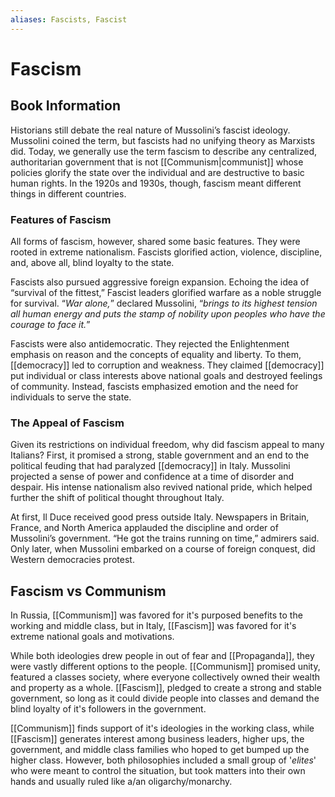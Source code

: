 ```yaml
---
aliases: Fascists, Fascist
---
```

# Fascism
## Book Information
Historians still debate the real nature of Mussolini’s fascist ideology. Mussolini coined the term, but fascists had no unifying theory as Marxists did. Today, we generally use the term fascism to describe any centralized, authoritarian government that is not [[Communism|communist]] whose policies glorify the state over the individual and are destructive to basic human rights. In the 1920s and 1930s, though, fascism meant different things in different countries.
### Features of Fascism
All forms of fascism, however, shared some basic features. They were rooted in extreme nationalism. Fascists glorified action, violence, discipline, and, above all, blind loyalty to the state.

Fascists also pursued aggressive foreign expansion. Echoing the idea of “survival of the fittest,” Fascist leaders glorified warfare as a noble struggle for survival. “*War alone,*” declared Mussolini, “*brings to its highest tension all human energy and puts the stamp of nobility upon peoples who have the courage to face it.*”

Fascists were also antidemocratic. They rejected the Enlightenment emphasis on reason and the concepts of equality and liberty. To them, [[democracy]] led to corruption and weakness. They claimed [[democracy]] put individual or class interests above national goals and destroyed feelings of community. Instead, fascists emphasized emotion and the need for individuals to serve the state.
### The Appeal of Fascism
Given its restrictions on individual freedom, why did fascism appeal to many Italians? First, it promised a strong, stable government and an end to the political feuding that had paralyzed [[democracy]] in Italy. Mussolini projected a sense of power and confidence at a time of disorder and despair. His intense nationalism also revived national pride, which helped further the shift of political thought throughout Italy.

At first, Il Duce received good press outside Italy. Newspapers in Britain, France, and North America applauded the discipline and order of Mussolini’s government. “He got the trains running on time,” admirers said. Only later, when Mussolini embarked on a course of foreign conquest, did Western democracies protest.
## Fascism vs Communism
In Russia, [[Communism]] was favored for it's purposed benefits to the working and middle class, but in Italy, [[Fascism]] was favored for it's extreme national goals and motivations.

While both ideologies drew people in out of fear and [[Propaganda]], they were vastly different options to the people. [[Communism]] promised unity, featured a classes society, where everyone collectively owned their wealth and property as a whole. [[Fascism]], pledged to create a strong and stable government, so long as it could divide people into classes and demand the blind loyalty of it's followers in the government.

[[Communism]] finds support of it's ideologies in the working class, while [[Fascism]] generates interest among business leaders, higher ups, the government, and middle class families who hoped to get bumped up the higher class. However, both philosophies included a small group of '*elites*' who were meant to control the situation, but took matters into their own hands and usually ruled like a/an oligarchy/monarchy.